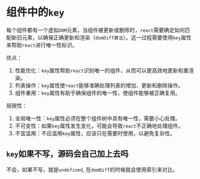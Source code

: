 # 组件中的`key`

每个组件都有一个虚拟`DOM`元素，当组件被更新或删除时，`react`需要确定如何匹配新旧元素，以确保正确更新和渲染（`domDiff算法`）。这一过程需要使用`key`属性来帮助`react`进行唯一性标识。

优点：

1. 性能优化：`key`属性帮助`react`识别唯一的组件，从而可以更高效地更新和重渲染。
2. 列表操作：`key`属性使`react`能够准确处理列表的增加、更新和删除操作。
3. 组件重用：`key`属性有助于确保组件的唯一性，使组件能够被正确复用。

局限性：

1. 全局唯一性：`key`属性必须在整个组件树中具有唯一性，需要小心处理。
2. 不可变性：如果`key`属性发生变化，可能会导致`react`不正确地处理组件。
3. 不宜滥用：不应滥用`key`属性，应该只在需要时使用，以避免复杂性。

## `key`如果不写，源码会自己加上去吗

不会，如果不写，就是`undefined`, 在`domDiff`的时候就会使用索引来对比。
